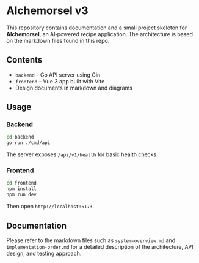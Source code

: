# Alchemorsel v3

This repository contains documentation and a small project skeleton for **Alchemorsel**, an AI‑powered recipe application. The architecture is based on the markdown files found in this repo.

## Contents

- `backend` &ndash; Go API server using Gin
- `frontend` &ndash; Vue 3 app built with Vite
- Design documents in markdown and diagrams

## Usage

### Backend

```bash
cd backend
go run ./cmd/api
```

The server exposes `/api/v1/health` for basic health checks.

### Frontend

```bash
cd frontend
npm install
npm run dev
```

Then open `http://localhost:5173`.

## Documentation

Please refer to the markdown files such as `system-overview.md` and `implementation-order.md` for a detailed description of the architecture, API design, and testing approach.

